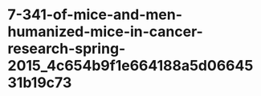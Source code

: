 # 7-341-of-mice-and-men-humanized-mice-in-cancer-research-spring-2015_4c654b9f1e664188a5d0664531b19c73